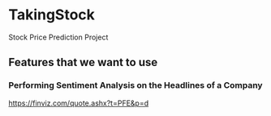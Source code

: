 # TakingStock
Stock Price Prediction Project



## Features that we want to use

### Performing Sentiment Analysis on the Headlines of a Company
https://finviz.com/quote.ashx?t=PFE&p=d
